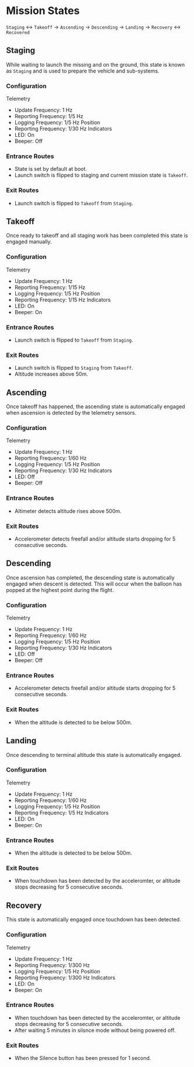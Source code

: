# Mission States
`Staging` <-> `Takeoff` -> `Ascending` -> `Descending` -> `Landing` -> `Recovery` <-> `Recovered`

## Staging
While waiting to launch the missing and on the ground, this state is known as `Staging` and is used to prepare the vehicle and sub-systems.

### Configuration
Telemetry
 - Update Frequency: 1 Hz
 - Reporting Frequency: 1/5 Hz
 - Logging Frequency: 1/5 Hz
Position
 - Reporting Frequency: 1/30 Hz
Indicators
 - LED: On
 - Beeper: Off

### Entrance Routes
- State is set by default at boot.
- Launch switch is flipped to staging and current mission state is `Takeoff`.

### Exit Routes
- Launch switch is flipped to `Takeoff` from `Staging`.

## Takeoff
Once ready to takeoff and all staging work has been completed this state is engaged manually.

### Configuration
Telemetry
 - Update Frequency: 1 Hz
 - Reporting Frequency: 1/15 Hz
 - Logging Frequency: 1/5 Hz
Position
 - Reporting Frequency: 1/15 Hz
Indicators
 - LED: On
 - Beeper: On

### Entrance Routes
- Launch switch is flipped to `Takeoff` from `Staging`.

### Exit Routes
- Launch switch is flipped to `Staging` from `Takeoff`.
- Altitude increases above 50m.

## Ascending
Once takeoff has happened, the ascending state is automatically engaged when ascension is detected by the telemetry sensors.

### Configuration
Telemetry
 - Update Frequency: 1 Hz
 - Reporting Frequency: 1/60 Hz
 - Logging Frequency: 1/5 Hz
Position
 - Reporting Frequency: 1/30 Hz
Indicators
 - LED: Off
 - Beeper: Off

### Entrance Routes
- Altimeter detects altitude rises above 500m.

### Exit Routes
- Accelerometer detects freefall and/or altitude starts dropping for 5 consecutive seconds.

## Descending
Once ascension has completed, the descending state is automatically engaged when descent is detected. This will occur when the balloon has popped at the highest point during the flight.

### Configuration
Telemetry
 - Update Frequency: 1 Hz
 - Reporting Frequency: 1/60 Hz
 - Logging Frequency: 1/5 Hz
Position
 - Reporting Frequency: 1/30 Hz
Indicators
 - LED: Off
 - Beeper: Off

### Entrance Routes
- Accelerometer detects freefall and/or altitude starts dropping for 5 consecutive seconds.

### Exit Routes
- When the altitude is detected to be below 500m.

## Landing
Once descending to terminal altitude this state is automatically engaged.

### Configuration
Telemetry
 - Update Frequency: 1 Hz
 - Reporting Frequency: 1/60 Hz
 - Logging Frequency: 1/5 Hz
Position
 - Reporting Frequency: 1/5 Hz
Indicators
 - LED: On
 - Beeper: On

### Entrance Routes
- When the altitude is detected to be below 500m.

### Exit Routes
- When touchdown has been detected by the acceleromter, or altitude stops decreasing for 5 consecutive seconds.

## Recovery
This state is automatically engaged once touchdown has been detected.

### Configuration
Telemetry
 - Update Frequency: 1 Hz
 - Reporting Frequency: 1/300 Hz
 - Logging Frequency: 1/5 Hz
Position
 - Reporting Frequency: 1/300 Hz
Indicators
 - LED: On
 - Beeper: On

### Entrance Routes
- When touchdown has been detected by the acceleromter, or altitude stops decreasing for 5 consecutive seconds.
- After waiting 5 minutes in silsnce mode without being powered off.

### Exit Routes
- When the Silence button has been pressed for 1 second.
